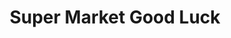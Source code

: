 ---
title: "Super Market Good Luck"
url: /san-cristobal/super-market-good-luck/
shop: Supermarkt
---